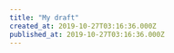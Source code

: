 ```yaml
---
title: "My draft"
created_at: 2019-10-27T03:16:36.000Z
published_at: 2019-10-27T03:16:36.000Z
---
```


